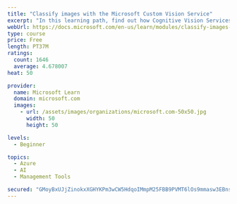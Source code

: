 ```yaml
---
title: "Classify images with the Microsoft Custom Vision Service"
excerpt: "In this learning path, find out how Cognitive Vision Services detects faces, tags and classifies images, and identifies objects."
webUrl: https://docs.microsoft.com/en-us/learn/modules/classify-images-with-custom-vision-service/
type: course
price: Free
length: PT37M
ratings:
  count: 1646
  average: 4.678007
heat: 50

provider:
  name: Microsoft Learn
  domain: microsoft.com
  images:
    - url: /assets/images/organizations/microsoft.com-50x50.jpg
      width: 50
      height: 50

levels:
  - Beginner

topics:
  - Azure
  - AI
  - Management Tools

secured: "GMoyBxUJjZinokxXGHYKPm3wCW5HdqoIMmpM25FBB9PVMT6lOs9mmasw3EBnsFauEzF0V3KG/0/Xe1TSTyp/l1nhNu0lN9OkjKNu4bU6MW4cGJ6Q9rSBhHxcNdQp9IbG6A+9SyUlmgnRGKw1f7xKSZdhqjRxgsW5PEfoobSN4c/yBaSf8jRjstXxxe2D3llhCekOtcFAglFnGE58nUj6KRhmy8i8jXzekj80UI2LNJiZMCK6WiXUObJFDptqSJeg3FnisZg2QGuOEF+oKsFtlGOBGZJ76TDDTPh5O6EE++7uTFjM8ElglmrMTx5yuvqdVTYuYkIabaxQxZCbHQyyOyhzHzMDalagslhE51rZm+ZzShy82NXQW8vcOceda0Ts3SMJd1q7xim368TGUIlTUBVc5NrbBNMQrApyPLH3gWE=;0yLiaWWOqGq+TJ8RWsmVgw=="
---
```


